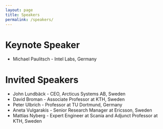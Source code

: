 ```yaml
---
layout: page
title: Speakers
permalink: /speakers/
---
```

# Keynote Speaker

* Michael Paulitsch - Intel Labs, Germany

# Invited Speakers

* John Lundbäck - CEO, Arcticus Systems AB, Sweden
* David Broman - Associate Professor at KTH, Sweden
* Peter Ulbrich - Professor at TU Dortmund, Germany
* Aneta Vulgarakis - Senior Research Manager at Ericsson, Sweden
* Mattias Nyberg - Expert Engineer at Scania and Adjunct Professor at KTH, Sweden
